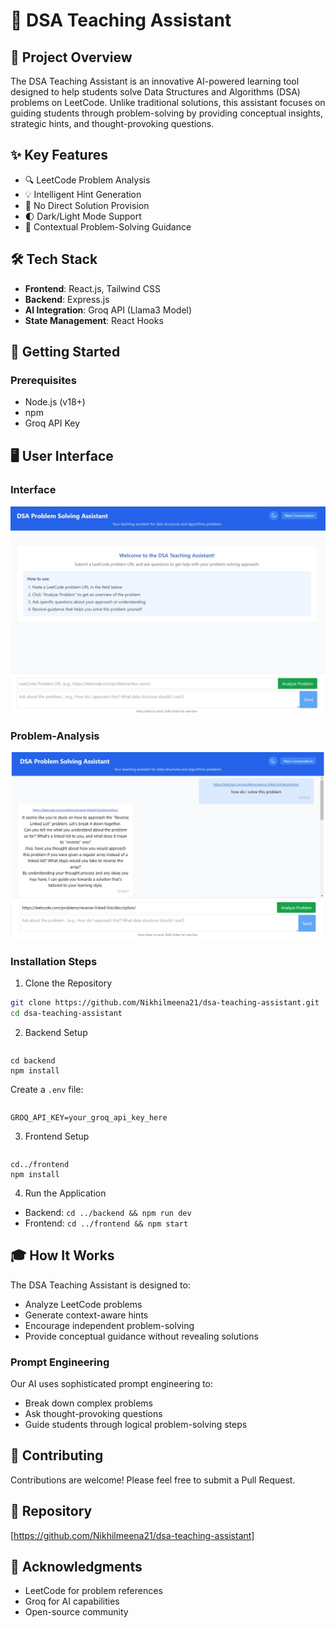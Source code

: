 # 🧠 DSA Teaching Assistant

## 📝 Project Overview

The DSA Teaching Assistant is an innovative AI-powered learning tool designed to help students solve Data Structures and Algorithms (DSA) problems on LeetCode. Unlike traditional solutions, this assistant focuses on guiding students through problem-solving by providing conceptual insights, strategic hints, and thought-provoking questions.

## ✨ Key Features

- 🔍 LeetCode Problem Analysis
- 💡 Intelligent Hint Generation
- 🚫 No Direct Solution Provision
- 🌓 Dark/Light Mode Support
- 🧩 Contextual Problem-Solving Guidance

## 🛠 Tech Stack

- **Frontend**: React.js, Tailwind CSS
- **Backend**: Express.js
- **AI Integration**: Groq API (Llama3 Model)
- **State Management**: React Hooks

## 🚀 Getting Started

### Prerequisites

- Node.js (v18+)
- npm
- Groq API Key

## 🖥 User Interface

### Interface
![Interface](https://github.com/Nikhilmeena21/dsa-teaching-assistant/blob/main/screenshots/Interface.jpg)

### Problem-Analysis
![problem-analysis](https://github.com/Nikhilmeena21/dsa-teaching-assistant/blob/main/screenshots/problem-analysis.jpg)



### Installation Steps

1. Clone the Repository

```bash
git clone https://github.com/Nikhilmeena21/dsa-teaching-assistant.git
cd dsa-teaching-assistant
```

2. Backend Setup

<pre><div class="relative flex flex-col rounded-lg"><div class="text-text-300 absolute pl-3 pt-2.5 text-xs"></div></div></pre>

<pre><div class="relative flex flex-col rounded-lg"><div><div class="prismjs code-block__code !my-0 !rounded-lg !text-sm !leading-relaxed"><code class="language-bash"><span class=""><span class="token builtin class-name">cd</span><span class=""> backend
</span></span><span class=""><span class=""></span><span class="token function">npm </span><span class=""></span><span class="token function">install</span></span></code></div></div></div></pre>

Create a `.env` file:

<pre><div class="relative flex flex-col rounded-lg"><div class="text-text-300 absolute pl-3 pt-2.5 text-xs"></div></div></pre>

<pre><div class="relative flex flex-col rounded-lg"><div><div class="prismjs code-block__code !my-0 !rounded-lg !text-sm !leading-relaxed"><code><span class=""><span class="">GROQ_API_KEY=your_groq_api_key_here</span></span></code></div></div></div></pre>

3. Frontend Setup

<pre><div class="relative flex flex-col rounded-lg"><div class="text-text-300 absolute pl-3 pt-2.5 text-xs"></div></div></pre>

<pre><div class="relative flex flex-col rounded-lg"><div><div class="prismjs code-block__code !my-0 !rounded-lg !text-sm !leading-relaxed"><code class="language-bash"><span class=""><span class="token builtin class-name">cd</span><span class=""></span><span class="token punctuation">..</span><span class="">/frontend
</span></span><span class=""><span class=""></span><span class="token function">npm</span><span class=""></span><span class="token function"> install</span></span></code></div></div></div></pre>

4. Run the Application

* Backend: `cd ../backend && npm run dev`
* Frontend: `cd ../frontend && npm start`

## 🎓 How It Works

The DSA Teaching Assistant is designed to:

* Analyze LeetCode problems
* Generate context-aware hints
* Encourage independent problem-solving
* Provide conceptual guidance without revealing solutions

### Prompt Engineering

Our AI uses sophisticated prompt engineering to:

* Break down complex problems
* Ask thought-provoking questions
* Guide students through logical problem-solving steps

## 🤝 Contributing

Contributions are welcome! Please feel free to submit a Pull Request.

## 🔗 Repository

[https://github.com/Nikhilmeena21/dsa-teaching-assistant]

## 🙏 Acknowledgments

* LeetCode for problem references
* Groq for AI capabilities
* Open-source community

<pre><div class="relative flex flex-col rounded-lg"><div class="text-text-300 absolute pl-3 pt-2.5 text-xs"></div></div></pre>
